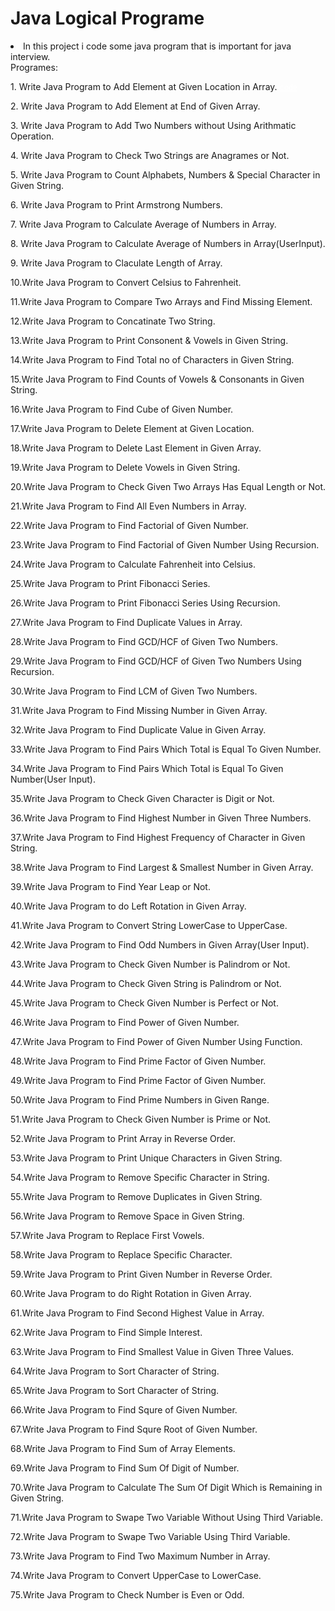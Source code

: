 # Java Logical Programe

<li>In this project i code some java program that is important for java interview.</li>
Programes:
<p>1. Write Java Program to Add Element at Given Location in Array. <code><a href="https://github.com/rutviksolanki/Java-Logical-Programe/blob/main/Logic_PJ/AddEleatGivenLoc.java" style="color:#FFF;">code</a></code></p>
<p>2. Write Java Program to Add Element at End of Given Array. <code><a href="https://github.com/rutviksolanki/Java-Logical-Programe/blob/main/Logic_PJ/AddElementatEnd.java"></a></code></p>
<p>3. Write Java Program to Add Two Numbers without Using Arithmatic Operation. <code><a href="https://github.com/rutviksolanki/Java-Logical-Programe/blob/main/Logic_PJ/AddTwoNum.java"></a></code></p>
<p>4. Write Java Program to Check Two Strings are Anagrames or Not. <code><a href="https://github.com/rutviksolanki/Java-Logical-Programe/blob/main/Logic_PJ/AnagramsorNot.java"></a></code></p>
<p>5. Write Java Program to Count Alphabets, Numbers & Special Character in Given String. <code><a href="https://github.com/rutviksolanki/Java-Logical-Programe/blob/main/Logic_PJ/AphaNumSpeCount.java"></a></code></p>
<p>6. Write Java Program to Print Armstrong Numbers. <code><a href="https://github.com/rutviksolanki/Java-Logical-Programe/blob/main/Logic_PJ/ArmstrongNum.java"></a></code></p>
<p>7. Write Java Program to Calculate Average of Numbers in Array. <code><a href="https://github.com/rutviksolanki/Java-Logical-Programe/blob/main/Logic_PJ/AverageofNumbers.java"></a></code></p>
<p>8. Write Java Program to Calculate Average of Numbers in Array(UserInput). <code><a href="https://github.com/rutviksolanki/Java-Logical-Programe/blob/main/Logic_PJ/AverageofUserinput.java"></a></code></p>
<p>9. Write Java Program to Claculate Length of Array. <code><a href="https://github.com/rutviksolanki/Java-Logical-Programe/blob/main/Logic_PJ/CalculateLength.java"></a></code></p>
<p>10.Write Java Program to Convert Celsius to Fahrenheit. <code><a href="https://github.com/rutviksolanki/Java-Logical-Programe/blob/main/Logic_PJ/CelsiustoFahrenheit.java"></a></code></p>
<p>11.Write Java Program to Compare Two Arrays and Find Missing Element. <code><a href="https://github.com/rutviksolanki/Java-Logical-Programe/blob/main/Logic_PJ/CompareTwoarrmisingNum.java"></a></code></p>
<p>12.Write Java Program to Concatinate Two String. <code><a href="https://github.com/rutviksolanki/Java-Logical-Programe/blob/main/Logic_PJ/ConCatinate.java"></a></code></p>
<p>13.Write Java Program to Print Consonent & Vowels in Given String. <code><a href="https://github.com/rutviksolanki/Java-Logical-Programe/blob/main/Logic_PJ/ConsonentVowel.java"></a></code></p>
<p>14.Write Java Program to Find Total no of Characters in Given String. <code><a href="https://github.com/rutviksolanki/Java-Logical-Programe/blob/main/Logic_PJ/countChar.java"></a></code></p>
<p>15.Write Java Program to Find Counts of Vowels & Consonants in Given String. <code><a href="https://github.com/rutviksolanki/Java-Logical-Programe/blob/main/Logic_PJ/CountVowelsConsonants.java"></a></code></p>
<p>16.Write Java Program to Find Cube of Given Number. <code><a href="https://github.com/rutviksolanki/Java-Logical-Programe/blob/main/Logic_PJ/CubeofNum.java"></a></code></p>
<p>17.Write Java Program to Delete Element at Given Location. <code><a href="https://github.com/rutviksolanki/Java-Logical-Programe/blob/main/Logic_PJ/DeleteAnyEle.java"></a></code></p>
<p>18.Write Java Program to Delete Last Element in Given Array. <code><a href="https://github.com/rutviksolanki/Java-Logical-Programe/blob/main/Logic_PJ/DeleteEleLast.java"></a></code></p>
<p>19.Write Java Program to Delete Vowels in Given String. <code><a href="https://github.com/rutviksolanki/Java-Logical-Programe/blob/main/Logic_PJ/DeleteVowels.java"></a></code></p>
<p>20.Write Java Program to Check Given Two Arrays Has Equal Length or Not. <code><a href="https://github.com/rutviksolanki/Java-Logical-Programe/blob/main/Logic_PJ/EqualSizeorNot.java"></a></code></p>
<p>21.Write Java Program to Find All Even Numbers in Array. <code><a href="https://github.com/rutviksolanki/Java-Logical-Programe/blob/main/Logic_PJ/EvenNuminArr.java"></a></code></p>
<p>22.Write Java Program to Find Factorial of Given Number. <code><a href="https://github.com/rutviksolanki/Java-Logical-Programe/blob/main/Logic_PJ/Factorial.java"></a></code></p>
<p>23.Write Java Program to Find Factorial of Given Number Using Recursion. <code><a href="https://github.com/rutviksolanki/Java-Logical-Programe/blob/main/Logic_PJ/FactorialRec.java"></a></code></p>
<p>24.Write Java Program to Calculate Fahrenheit into Celsius. <code><a href="https://github.com/rutviksolanki/Java-Logical-Programe/blob/main/Logic_PJ/FahrenheittoCelsius.java"></a></code></p>
<p>25.Write Java Program to Print Fibonacci Series. <code><a href="https://github.com/rutviksolanki/Java-Logical-Programe/blob/main/Logic_PJ/FiboNacci.java"></a></code></p>
<p>26.Write Java Program to Print Fibonacci Series Using Recursion. <code><a href="https://github.com/rutviksolanki/Java-Logical-Programe/blob/main/Logic_PJ/FibonacciRec.java"></a></code></p>
<p>27.Write Java Program to Find Duplicate Values in Array. <code><a href="https://github.com/rutviksolanki/Java-Logical-Programe/blob/main/Logic_PJ/FindDuplicateVal.java"></a></code></p>
<p>28.Write Java Program to Find GCD/HCF of Given Two Numbers. <code><a href="https://github.com/rutviksolanki/Java-Logical-Programe/blob/main/Logic_PJ/FindGCD.java"></a></code></p>
<p>29.Write Java Program to Find GCD/HCF of Given Two Numbers Using Recursion. <code><a href="https://github.com/rutviksolanki/Java-Logical-Programe/blob/main/Logic_PJ/FindGCDRecursion.java"></a></code></p>
<p>30.Write Java Program to Find LCM of Given Two Numbers. <code><a href="https://github.com/rutviksolanki/Java-Logical-Programe/blob/main/Logic_PJ/FindLCM.java"></a></code></p>
<p>31.Write Java Program to Find Missing Number in Given Array.<code><a href="https://github.com/rutviksolanki/Java-Logical-Programe/blob/main/Logic_PJ/FindMissingNo.java"></a></code></p>
<p>32.Write Java Program to Find Duplicate Value in Given Array.<code><a href="https://github.com/rutviksolanki/Java-Logical-Programe/blob/main/Logic_PJ/FindOneDuplicate.java"></a></code></p>
<p>33.Write Java Program to Find Pairs Which Total is Equal To Given Number.<code><a href="https://github.com/rutviksolanki/Java-Logical-Programe/blob/main/Logic_PJ/FindPaires.java"></a></code></p>
<p>34.Write Java Program to Find Pairs Which Total is Equal To Given Number(User Input).<code><a href="https://github.com/rutviksolanki/Java-Logical-Programe/blob/main/Logic_PJ/FindPairesinArr.java"></a></code></p>
<p>35.Write Java Program to Check Given Character is Digit or Not.<code><a href="https://github.com/rutviksolanki/Java-Logical-Programe/blob/main/Logic_PJ/GigitorNot.java"></a></code></p>
<p>36.Write Java Program to Find Highest Number in Given Three Numbers.<code><a href="https://github.com/rutviksolanki/Java-Logical-Programe/blob/main/Logic_PJ/GreatestNumber.java"></a></code></p>
<p>37.Write Java Program to Find Highest Frequency of Character in Given String.<code><a href="https://github.com/rutviksolanki/Java-Logical-Programe/blob/main/Logic_PJ/HighestFreq.java"></a></code></p>
<p>38.Write Java Program to Find Largest & Smallest Number in Given Array.<code><a href="https://github.com/rutviksolanki/Java-Logical-Programe/blob/main/Logic_PJ/LargestAndSmallestNum.java"></a></code></p>
<p>39.Write Java Program to Find Year Leap or Not.<code><a href="https://github.com/rutviksolanki/Java-Logical-Programe/blob/main/Logic_PJ/LeapYearorNot.java"></a></code></p>
<p>40.Write Java Program to do Left Rotation in Given Array.<code><a href="https://github.com/rutviksolanki/Java-Logical-Programe/blob/main/Logic_PJ/LeftRotation.java"></a></code></p>
<p>41.Write Java Program to Convert String LowerCase to UpperCase.<code><a href="https://github.com/rutviksolanki/Java-Logical-Programe/blob/main/Logic_PJ/LowertoUpper.java"></a></code></p>
<p>42.Write Java Program to Find Odd Numbers in Given Array(User Input).<code><a href="https://github.com/rutviksolanki/Java-Logical-Programe/blob/main/Logic_PJ/OddNuminArr.java"></a></code></p>
<p>43.Write Java Program to Check Given Number is Palindrom or Not.<code><a href="https://github.com/rutviksolanki/Java-Logical-Programe/blob/main/Logic_PJ/PalidromorNot.java"></a></code></p>
<p>44.Write Java Program to Check Given String is Palindrom or Not.<code><a href="https://github.com/rutviksolanki/Java-Logical-Programe/blob/main/Logic_PJ/PalindromString.java"></a></code></p>
<p>45.Write Java Program to Check Given Number is Perfect or Not.<code><a href="https://github.com/rutviksolanki/Java-Logical-Programe/blob/main/Logic_PJ/PerfectNum.java"></a></code></p>
<p>46.Write Java Program to Find Power of Given Number.<code><a href="https://github.com/rutviksolanki/Java-Logical-Programe/blob/main/Logic_PJ/powerofNumber.java"></a></code></p>
<p>47.Write Java Program to Find Power of Given Number Using Function.<code><a href="https://github.com/rutviksolanki/Java-Logical-Programe/blob/main/Logic_PJ/powMethod.java"></a></code></p>
<p>48.Write Java Program to Find Prime Factor of Given Number.<code><a href="https://github.com/rutviksolanki/Java-Logical-Programe/blob/main/Logic_PJ/PrimeFactors.java"></a></code></p>
<p>49.Write Java Program to Find Prime Factor of Given Number.<code><a href="https://github.com/rutviksolanki/Java-Logical-Programe/blob/main/Logic_PJ/PrimeFactorsofnum.java"></a></code></p>
<p>50.Write Java Program to Find Prime Numbers in Given Range. <code><a href="https://github.com/rutviksolanki/Java-Logical-Programe/blob/main/Logic_PJ/PrimeNumRange.java"></a></code></p>
<p>51.Write Java Program to Check Given Number is Prime or Not.<code><a href="https://github.com/rutviksolanki/Java-Logical-Programe/blob/main/Logic_PJ/PrimeorNot.java"></a></code></p>
<p>52.Write Java Program to Print Array in Reverse Order.<code><a href="https://github.com/rutviksolanki/Java-Logical-Programe/blob/main/Logic_PJ/PrintRevArray.java"></a></code></p>
<p>53.Write Java Program to Print Unique Characters in Given String.<code><a href="https://github.com/rutviksolanki/Java-Logical-Programe/blob/main/Logic_PJ/PrintUniqeChar.java"></a></code></p>
<p>54.Write Java Program to Remove Specific Character in String. <code><a href="https://github.com/rutviksolanki/Java-Logical-Programe/blob/main/Logic_PJ/RemoveChar.java"></a></code></p>
<p>55.Write Java Program to Remove Duplicates in Given String.<code><a href="https://github.com/rutviksolanki/Java-Logical-Programe/blob/main/Logic_PJ/RemoveDuplicates.java"></a></code></p>
<p>56.Write Java Program to Remove Space in Given String.<code><a href="https://github.com/rutviksolanki/Java-Logical-Programe/blob/main/Logic_PJ/RemoveSpace.java"></a></code></p>
<p>57.Write Java Program to Replace First Vowels.<code><a href="https://github.com/rutviksolanki/Java-Logical-Programe/blob/main/Logic_PJ/ReplaceatVowels.java"></a></code></p>
<p>58.Write Java Program to Replace Specific Character.<code><a href="https://github.com/rutviksolanki/Java-Logical-Programe/blob/main/Logic_PJ/ReplaceSpacetoChar.java"></a></code></p>
<p>59.Write Java Program to Print Given Number in Reverse Order.<code><a href="https://github.com/rutviksolanki/Java-Logical-Programe/blob/main/Logic_PJ/RevInteger.java"></a></code></p>
<p>60.Write Java Program to do Right Rotation in Given Array.<code><a href="https://github.com/rutviksolanki/Java-Logical-Programe/blob/main/Logic_PJ/RughtRotation.java"></a></code></p>
<p>61.Write Java Program to Find Second Highest Value in Array.<code><a href="https://github.com/rutviksolanki/Java-Logical-Programe/blob/main/Logic_PJ/SecondHighestNum.java"></a></code></p>
<p>62.Write Java Program to Find Simple Interest.<code><a href="https://github.com/rutviksolanki/Java-Logical-Programe/blob/main/Logic_PJ/SimpleIntrest.java"></a></code></p>
<p>63.Write Java Program to Find Smallest Value in Given Three Values.<code><a href="https://github.com/rutviksolanki/Java-Logical-Programe/blob/main/Logic_PJ/SmallestValue.java"></a></code></p>
<p>64.Write Java Program to Sort Character of String.<code><a href="https://github.com/rutviksolanki/Java-Logical-Programe/blob/main/Logic_PJ/SortCharofString.java"></a></code></p>
<p>65.Write Java Program to Sort Character of String.<code><a href="https://github.com/rutviksolanki/Java-Logical-Programe/blob/main/Logic_PJ/SortChartoStringD.java"></a></code></p>
<p>66.Write Java Program to Find Squre of Given Number.<code><a href="https://github.com/rutviksolanki/Java-Logical-Programe/blob/main/Logic_PJ/SqureofNum.java"></a></code></p>
<p>67.Write Java Program to Find Squre Root of Given Number.<code><a href="https://github.com/rutviksolanki/Java-Logical-Programe/blob/main/Logic_PJ/SqureRootofNum.java"></a></code></p>
<p>68.Write Java Program to Find Sum of Array Elements.<code><a href="https://github.com/rutviksolanki/Java-Logical-Programe/blob/main/Logic_PJ/SumofArray.java"></a></code></p>
<p>69.Write Java Program to Find Sum Of Digit of Number.<code><a href="https://github.com/rutviksolanki/Java-Logical-Programe/blob/main/Logic_PJ/SumofDigitofNum.java"></a></code></p>
<p>70.Write Java Program to Calculate The Sum Of Digit Which is Remaining in Given String.<code><a href="https://github.com/rutviksolanki/Java-Logical-Programe/blob/main/Logic_PJ/SumofIntinString.java"></a></code></p>
<p>71.Write Java Program to Swape Two Variable Without Using Third Variable.<code><a href="https://github.com/rutviksolanki/Java-Logical-Programe/blob/main/Logic_PJ/SwapNum.java"></a></code></p>
<p>72.Write Java Program to Swape Two Variable Using Third Variable.<code><a href="https://github.com/rutviksolanki/Java-Logical-Programe/blob/main/Logic_PJ/SwapNumVar.java"></a></code></p>
<p>73.Write Java Program to Find Two Maximum Number in Array.<code><a href="https://github.com/rutviksolanki/Java-Logical-Programe/blob/main/Logic_PJ/TwoMaxNum.java"></a></code></p>
<p>74.Write Java Program to Convert UpperCase to LowerCase.<code><a href="https://github.com/rutviksolanki/Java-Logical-Programe/blob/main/Logic_PJ/UppertoLower.java"></a></code></p>
<p>75.Write Java Program to Check Number is Even or Odd.<code><a href="https://github.com/rutviksolanki/Java-Logical-Programe/blob/main/Logic_PJ/checkEvenOdd.java"></a></code></p>
